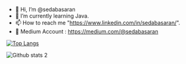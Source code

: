- 👋  Hi, I’m @sedabasaran
- 👀  I’m currently learning Java.
- 📫  How to reach me "https://www.linkedin.com/in/sedabasaran/".
- 🌱  Medium Account : https://medium.com/@sedabasaran

[![Top Langs](https://github-readme-stats.vercel.app/api/top-langs/?username=sedabasaran&layout=compact)](https://github.com/sedabasaran/github-readme-stats)

![Github stats 2](https://github-readme-stats.vercel.app/api?username=sedabasaran&show_icons=true&theme=radical) 




<!---
sedabasaran/sedabasaran is a ✨ special ✨ repository because its `README.md` (this file) appears on your GitHub profile.
You can click the Preview link to take a look at your changes.
--->

